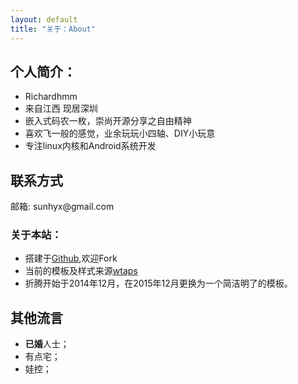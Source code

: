 ```yaml
---
layout: default
title: "关于：About"
---
```


## 个人简介：

* Richardhmm
* 来自江西 现居深圳
* 嵌入式码农一枚，崇尚开源分享之自由精神
* 喜欢飞一般的感觉，业余玩玩小四轴、DIY小玩意
* 专注linux内核和Android系统开发

## 联系方式

<p class="contact">
邮箱: sunhyx@gmail.com 
</p>

### 关于本站：

* 搭建于[Github](https://github.com/richardhmm/blog),欢迎Fork
* 当前的模板及样式来源[wtaps](https://github.com/wtaps/wtaps.github.io)
* 折腾开始于2014年12月，在2015年12月更换为一个简洁明了的模板。

## 其他流言
* **已婚**人士；
* 有点宅；
* 娃控；
